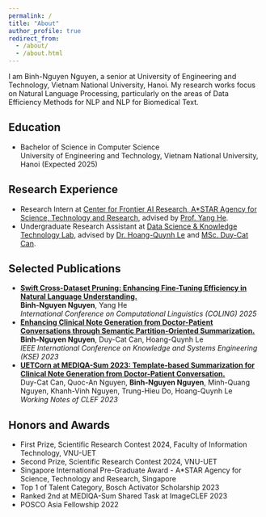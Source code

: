 ```yaml
---
permalink: /
title: "About"
author_profile: true
redirect_from: 
  - /about/
  - /about.html
---
```


I am Binh-Nguyen Nguyen, a senior at University of Engineering and Technology, Vietnam National University, Hanoi. My research works focus on Natural Language Processing, particularly on the areas of Data Efficiency Methods for NLP and NLP for Biomedical Text.

Education
-----
+ Bachelor of Science in Computer Science <br>
University of Engineering and Technology, Vietnam National University, Hanoi (Expected 2025)

Research Experience
-----
+ Research Intern at <a href="https://www.a-star.edu.sg/cfar">Center for Frontier AI Research, A*STAR Agency for Science, Technology and Research</a>, advised by <a href="https://he-y.github.io/">Prof. Yang He</a>.
+ Undergraduate Research Assistant at <a href="https://www.fit.uet.vnu.edu.vn/en/knowledge-technology-and-data-science-laboratory/">Data Science & Knowledge Technology Lab</a>, advised by <a href="https://scholar.google.com/citations?user=LBYOZ00AAAAJ">Dr. Hoang-Quynh Le</a> and <a href="https://scholar.google.com/citations?user=3mZclRIAAAAJ">MSc. Duy-Cat Can</a>.

Selected Publications
-----
+ <a href="https://aclanthology.org/2025.coling-main.49/">**Swift Cross-Dataset Pruning: Enhancing Fine-Tuning Efficiency in Natural Language Understanding.**</a> <br>
**Binh-Nguyen Nguyen**, Yang He <br>
_International Conference on Computational Linguistics (COLING) 2025_
+ <a href="[https://ieeexplore.ieee.org/document/10299512">**Enhancing Clinical Note Generation from Doctor-Patient Conversations through Semantic Partition-Oriented Summarization.**</a> <br>
**Binh-Nguyen Nguyen**, Duy-Cat Can, Hoang-Quynh Le <br>
_IEEE International Conference on Knowledge and Systems Engineering (KSE) 2023_
+ <a href="https://ceur-ws.org/Vol-3497/paper-117.pdf">**UETCorn at MEDIQA-Sum 2023: Template-based Summarization for Clinical Note Generation from Doctor-Patient Conversation.**</a> <br>
Duy-Cat Can, Quoc-An Nguyen, **Binh-Nguyen Nguyen**, Minh-Quang Nguyen, Khanh-Vinh Nguyen, Trung-Hieu Do, Hoang-Quynh Le <br>
_Working Notes of CLEF 2023_

Honors and Awards
-----
+ First Prize, Scientific Research Contest 2024, Faculty of Information Technology, VNU-UET
+ Second Prize, Scientific Research Contest 2024, VNU-UET
+ Singapore International Pre-Graduate Award - A*STAR Agency for Science, Technology and Research, Singapore
+ Top 1 of Talent Category, Bosch Activator Scholarship 2023
+ Ranked 2nd at MEDIQA-Sum Shared Task at ImageCLEF 2023
+ POSCO Asia Fellowship 2022
